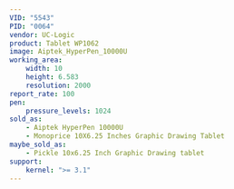 ```yaml
---
VID: "5543"
PID: "0064"
vendor: UC-Logic
product: Tablet WP1062
image: Aiptek_HyperPen_10000U
working_area:
    width: 10
    height: 6.583
    resolution: 2000
report_rate: 100
pen:
    pressure_levels: 1024
sold_as:
    - Aiptek HyperPen 10000U
    - Monoprice 10X6.25 Inches Graphic Drawing Tablet
maybe_sold_as:
    - Pickle 10x6.25 Inch Graphic Drawing tablet
support:
    kernel: ">= 3.1"
---
```

